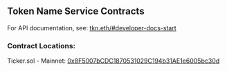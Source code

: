 ## Token Name Service Contracts

For API documentation, see: [tkn.eth/#developer-docs-start](https://tkn.eth.limo/#developer-docs-start)

### Contract Locations:  
Ticker.sol - Mainnet: [0x8F5007bCDC1870531029C194b31AE1e6005bc30d](https://etherscan.io/address/0x8F5007bCDC1870531029C194b31AE1e6005bc30d#code)
